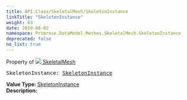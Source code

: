 ```yaml
---
title: API:Class/SkeletalMesh/SkeletonInstance
linkTitle: "SkeletonInstance"
weight: 83
date: 2019-08-02
namespace: Primrose.DataModel.Meshes.SkeletalMesh.SkeletonInstance
deprecated: false
no_list: true
---
```

Property of <a href="/docs/api-reference/Class/SkeletalMesh"><img src="/icons/silk/skeletmesh.png"/>&nbsp;SkeletalMesh</a>
<pre class="method-declaration">
SkeletonInstance: <a class="type" href="/docs/api-reference/Class/SkeletonInstance">SkeletonInstance</a></pre>
<b>Value Type: </b>
<a class="type" href="/docs/api-reference/Class/SkeletonInstance">SkeletonInstance</a>
<br/>
<b>Description: </b>
